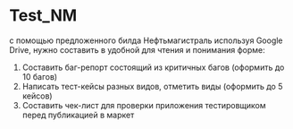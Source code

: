 # Test_NM
с помощью предложенного билда Нефтьмагистраль используя Google Drive, нужно составить в удобной для чтения  и понимания форме:

1. Составить баг-репорт состоящий из критичных багов (оформить до 10 багов)
2. Написать тест-кейсы разных видов, отметить виды (оформить до 5 кейсов)
3. Составить чек-лист для проверки приложения тестировщиком перед публикацией в маркет